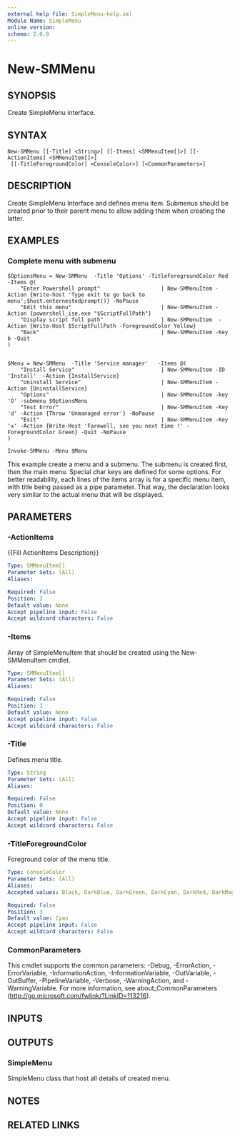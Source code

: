 ```yaml
---
external help file: SimpleMenu-help.xml
Module Name: SimpleMenu
online version:
schema: 2.0.0
---
```


# New-SMMenu

## SYNOPSIS
Create SimpleMenu interface.

## SYNTAX

```
New-SMMenu [[-Title] <String>] [[-Items] <SMMenuItem[]>] [[-ActionItems] <SMMenuItem[]>]
 [[-TitleForegroundColor] <ConsoleColor>] [<CommonParameters>]
```

## DESCRIPTION
Create SimpleMenu Interface and defines menu item.
Submenus should be created prior to their parent menu to allow adding them when creating the latter.

## EXAMPLES

### Complete menu with submenu

```
$OptionsMenu = New-SMMenu  -Title 'Options' -TitleForegroundColor Red  -Items @(
    "Enter Powershell prompt"                   | New-SMMenuItem -Action {Write-host 'Type exit to go back to menu';$host.enternestedprompt()} -NoPause
    "Edit this menu"                            | New-SMMenuItem -Action {powershell_ise.exe "$ScriptFullPath"}
    "Display script full path"                  | New-SMMenuItem  -Action {Write-Host $ScriptFullPath -ForegroundColor Yellow}
    "Back"                                      | New-SMMenuItem -Key b -Quit
)


$Menu = New-SMMenu  -Title 'Service manager'   -Items @(
    "Install Service"                           | New-SMMenuItem -ID 'Install'  -Action {InstallService} 
    "Uninstall Service"                         | New-SMMenuItem -Action {UninstallService}
    "Options"                                   | New-SMMenuItem -key 'O' -submenu $OptionsMenu
    "Test Error"                                | New-SMMenuItem -Key 'd' -Action {Throw 'Unmanaged error'} -NoPause
    "Exit"                                      | New-SMMenuItem -Key 'x' -Action {Write-Host 'Farewell, see you next time !' -ForegroundColor Green} -Quit -NoPause
)

Invoke-SMMenu -Menu $Menu
```

This example create a menu and a submenu.
The submenu is created first, then the main menu.
Special char keys are defined for some options. 
For better readability, each lines of the items array is for a specific menu item, with title being passed as a pipe parameter.
That way, the declaration looks very similar to the actual menu that will be displayed.

## PARAMETERS

### -ActionItems
{{Fill ActionItems Description}}

```yaml
Type: SMMenuItem[]
Parameter Sets: (All)
Aliases:

Required: False
Position: 2
Default value: None
Accept pipeline input: False
Accept wildcard characters: False
```

### -Items
Array of SimpleMenuItem that should be created using the New-SMMenuItem cmdlet.

```yaml
Type: SMMenuItem[]
Parameter Sets: (All)
Aliases:

Required: False
Position: 1
Default value: None
Accept pipeline input: False
Accept wildcard characters: False
```

### -Title
Defines menu title.

```yaml
Type: String
Parameter Sets: (All)
Aliases:

Required: False
Position: 0
Default value: None
Accept pipeline input: False
Accept wildcard characters: False
```

### -TitleForegroundColor
Foreground color of the menu title.

```yaml
Type: ConsoleColor
Parameter Sets: (All)
Aliases:
Accepted values: Black, DarkBlue, DarkGreen, DarkCyan, DarkRed, DarkMagenta, DarkYellow, Gray, DarkGray, Blue, Green, Cyan, Red, Magenta, Yellow, White

Required: False
Position: 3
Default value: Cyan
Accept pipeline input: False
Accept wildcard characters: False
```

### CommonParameters
This cmdlet supports the common parameters: -Debug, -ErrorAction, -ErrorVariable, -InformationAction, -InformationVariable, -OutVariable, -OutBuffer, -PipelineVariable, -Verbose, -WarningAction, and -WarningVariable. For more information, see about_CommonParameters (http://go.microsoft.com/fwlink/?LinkID=113216).

## INPUTS

## OUTPUTS

### SimpleMenu
SimpleMenu class that host all details of created menu.

## NOTES

## RELATED LINKS

